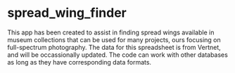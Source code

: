 # spread_wing_finder
This app has been created to assist in finding spread wings available in museum collections that can be used for many projects, ours focusing on full-spectrum photography. The data for this spreadsheet is from Vertnet, and will be occassionally updated. The code can work with other databases as long as they have corresponding data formats. 
